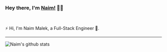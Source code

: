 ### Hey there, I'm [Naim!](https://naimmalek.github.io)  👨‍💻

<br />

⚡ Hi, I'm Naim Malek, a Full-Stack Engineer 🚀.
<br />

---

![Naim's github stats](https://github-readme-stats.vercel.app/api?username=naimmalek&show_icons=true&hide_border=true)

<br />
